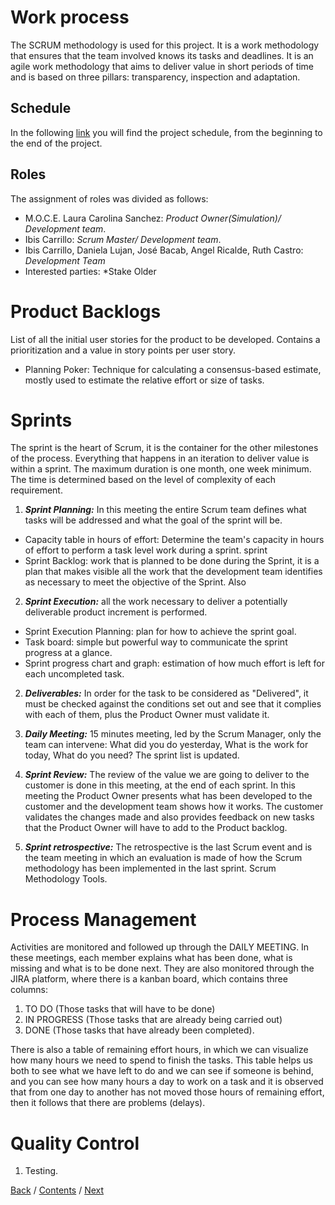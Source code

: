 # Work process
The SCRUM methodology is used for this project. It is a work methodology that ensures that the team involved knows its tasks and deadlines. It is an agile work methodology that aims to deliver value in short periods of time and is based on three pillars: transparency, inspection and adaptation.

## Schedule

In the following [link](https://drive.google.com/file/d/1IO2-knW1HDJJIzXlig-Cnz7ZG3cLy5mv/view?usp=sharing "link") you will find the project schedule, from the beginning to the end of the project.

## Roles
The assignment of roles was divided as follows:
- M.O.C.E. Laura Carolina Sanchez: *Product Owner(Simulation)/ Development team*.
- Ibis Carrillo: *Scrum Master/ Development team*.
- Ibis Carrillo, Daniela Lujan, José Bacab, Angel Ricalde, Ruth Castro: *Development Team*
- Interested parties: *Stake Older

# Product Backlogs
List of all the initial user stories for the product to be developed. Contains a prioritization and a value in story points per user story.
 + Planning Poker: Technique for calculating a consensus-based estimate, mostly used to estimate the relative effort or size of tasks. 

# Sprints
The sprint is the heart of Scrum, it is the container for the other milestones of the process. Everything that happens in an iteration to deliver value is within a sprint. The maximum duration is one month, one week minimum. The time is determined based on the level of complexity of each requirement.

1.  ***Sprint Planning:*** In this meeting the entire Scrum team defines what tasks will be addressed and what the goal of the sprint will be.

 + Capacity table in hours of effort: Determine the team's capacity in hours of effort to perform a task level work during a sprint.
sprint
 + Sprint Backlog: work that is planned to be done during the Sprint, it is a plan that makes visible all the work that the development team identifies as necessary to meet the objective of the Sprint. Also
 
 2. ***Sprint Execution:*** all the work necessary to deliver a potentially deliverable product increment is performed.
 
 + Sprint Execution Planning: plan for how to achieve the sprint goal.
 + Task board: simple but powerful way to communicate the sprint progress at a glance.
 + Sprint progress chart and graph: estimation of how much effort is left for each uncompleted task.
 
2.  ***Deliverables:*** In order for the task to be considered as "Delivered", it must be checked against the conditions set out and see that it complies with each of them, plus the Product Owner must validate it.

3.	***Daily Meeting:*** 15 minutes meeting, led by the Scrum Manager, only the team can intervene: What did you do yesterday, What is the work for today, What do you need? The sprint list is updated.

4.	***Sprint Review:*** The review of the value we are going to deliver to the customer is done in this meeting, at the end of each sprint. In this meeting the Product Owner presents what has been developed to the customer and the development team shows how it works.  The customer validates the changes made and also provides feedback on new tasks that the Product Owner will have to add to the Product backlog.


5.	***Sprint retrospective:*** The retrospective is the last Scrum event and is the team meeting in which an evaluation is made of how the Scrum methodology has been implemented in the last sprint. Scrum Methodology Tools.

# Process Management
Activities are monitored and followed up through the DAILY MEETING. In these meetings, each member explains what has been done, what is missing and what is to be done next. They are also monitored through the JIRA platform, where there is a kanban board, which contains three columns: 
1. TO DO (Those tasks that will have to be done) 
2. IN PROGRESS (Those tasks that are already being carried out) 
3. DONE (Those tasks that have already been completed).

There is also a table of remaining effort hours, in which we can visualize how many hours we need to spend to finish the tasks. This table helps us both to see what we have left to do and we can see if someone is behind, and you can see how many hours a day to work on a task and it is observed that from one day to another has not moved those hours of remaining effort, then it follows that there are problems (delays).

# Quality Control
1. Testing.

[Back](https://github.com/DanielaLujanTrejo/Methods-of-organization-/blob/Final-delivery/Documentation/3.%20User%20Stories%20and%20non-functional%20requirements.md#user-stories-and-requirements) / [Contents](https://github.com/DanielaLujanTrejo/Methods-of-organization-/tree/Final-delivery#methods-of-organization-notebook) / [Next](https://github.com/DanielaLujanTrejo/Methods-of-organization-/blob/Final-delivery/Documentation/5.%20Logbook.md#logbook)
